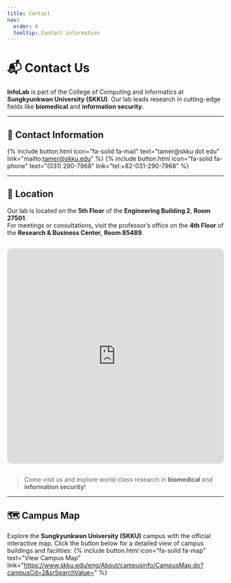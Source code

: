 ```yaml
---
title: Contact
nav:
  order: 8
  tooltip: Contact information
---
```


# 📬 Contact Us

**InfoLab** is part of the College of Computing and Informatics at **Sungkyunkwan University (SKKU)**. Our lab leads research in cutting-edge fields like **biomedical** and **information security**.

---

## 📩 Contact Information

{%
  include button.html
  icon="fa-solid fa-mail"
  text="tamer@skku dot edu"
  link="mailto:tamer@skku.edu"
%}
{%
  include button.html
  icon="fa-solid fa-phone"
  text="(031) 290-7968"
  link="tel:+82-031-290-7968"
%}

---

## 📍 Location

Our lab is located on the **5th Floor** of the **Engineering Building 2**, **Room 27501**.  
For meetings or consultations, visit the professor’s office on the **4th Floor** of the **Research & Business Center**, **Room 85489**.

<div style="margin: 2em 0; text-align: center;">
  <iframe 
    width="100%" 
    height="500" 
    frameborder="0" 
    style="border:0; border-radius: 10px;" 
    src="https://maps.google.com/maps?q=Hwasan-ro,%20Yulcheon-dong,%20Jangan-gu,%20Suwon-si,%20Gyeonggi-do+(Infolab)&t=&z=16&ie=UTF8&iwloc=B&output=embed" 
    allowfullscreen>
  </iframe>
</div>

> Come visit us and explore world-class research in **biomedical** and **information security**!

---

## 🗺️ Campus Map

Explore the **Sungkyunkwan University (SKKU)** campus with the official interactive map. Click the button below for a detailed view of campus buildings and facilities:
{%
  include button.html
  icon="fa-solid fa-map"
  text="View Campus Map"
  link="https://www.skku.edu/eng/About/campusinfo/CampusMap.do?campusCd=2&srSearchValue="
%}
